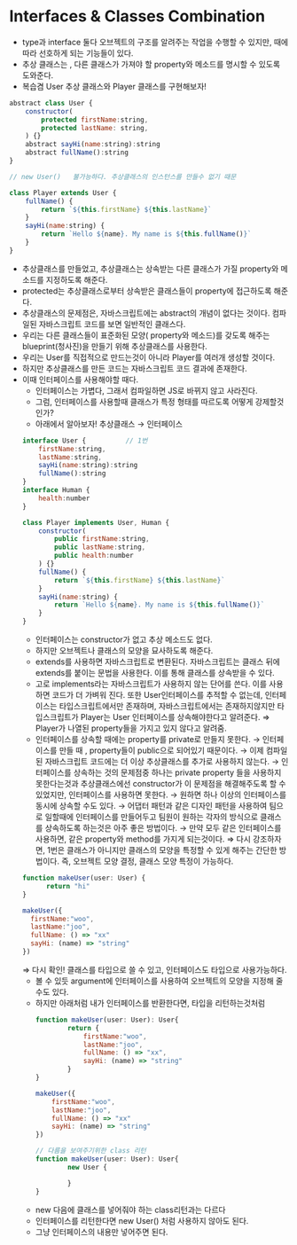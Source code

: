 # Interfaces & Classes Combination

- type과 interface 둘다 오브젝트의 구조를 알려주는 작업을 수행할 수 있지만, 때에 따라 선호하게 되는 기능들이 있다.
- 추상 클래스는 , 다른 클래스가 가져야 할 property와 메소드를 명시할 수 있도록 도와준다.
- 복습겸 User 추상 클래스와 Player 클래스를 구현해보자!

```jsx
abstract class User {
    constructor(
        protected firstName:string,
        protected lastName: string,
    ) {}
    abstract sayHi(name:string):string
    abstract fullName():string
}

// new User()   불가능하다. 추상클래스의 인스턴스를 만들수 없기 때문

class Player extends User {
    fullName() {
        return `${this.firstName} ${this.lastName}`
    }
    sayHi(name:string) {
        return `Hello ${name}. My name is ${this.fullName()}`
    }
}
```

- 추상클래스를 만들었고, 추상클래스는 상속받는 다른 클래스가 가질 property와 메소드를 지정하도록 해준다.
- protected는 추상클래스로부터 상속받은 클래스들이 property에 접근하도록 해준다.
- 추상클래스의 문제점은, 자바스크립트에는 abstract의 개념이 없다는 것이다. 컴파일된 자바스크립트 코드를 보면 일반적인 클래스다.
- 우리는 다른 클래스들이 표준화된 모양( property와 메소드)를 갖도록 해주는 blueprint(청사진)을 만들기 위해 추상클래스를 사용한다.
- 우리는 User를 직접적으로 만드는것이 아니라 Player를 여러개 생성할 것이다.
- 하지만 추상클래스를 만든 코드는 자바스크립트 코드 결과에 존재한다.
- 이때 인터페이스를 사용해야할 때다.
  - 인터페이스는 가볍다, 그래서 컴파일하면 JS로 바뀌지 않고 사라진다.
  - 그럼, 인터페이스를 사용할때 클래스가 특정 형태를 따르도록 어떻게 강제할것인가?
  - 아래에서 알아보자! 추상클래스 → 인터페이스
  ```jsx
  interface User {          // 1번
      firstName:string,
      lastName:string,
      sayHi(name:string):string
      fullName():string
  }
  interface Human {
      health:number
  }

  class Player implements User, Human {
      constructor(
          public firstName:string,
          public lastName:string,
          public health:number
      ) {}
      fullName() {
          return `${this.firstName} ${this.lastName}`
      }
      sayHi(name:string) {
          return `Hello ${name}. My name is ${this.fullName()}`
      }
  }
  ```
  - 인터페이스는 constructor가 없고 추상 메소드도 없다.
  - 하지만 오브젝트나 클래스의 모양을 묘사하도록 해준다.
  - extends를 사용하면 자바스크립트로 변환된다. 자바스크립트는 클래스 뒤에 extends를 붙이는 문법을 사용한다. 이를 통해 클래스를 상속받을 수 있다.
  - 고로 implements라는 자바스크립트가 사용하지 않는 단어를 쓴다. 이를 사용하면 코드가 더 가벼워 진다. 또한 User인터페이스를 추적할 수 없는데, 인터페이스는 타입스크립트에서만 존재하며, 자바스크립트에서는 존재하지않지만 타입스크립트가 Player는 User 인터페이스를 상속해야한다고 알려준다. ⇒ Player가 나열된 property들을 가지고 있지 않다고 알려줌.
  - 인터페이스를 상속할 때에는 property를 private로 만들지 못한다. → 인터페이스를 만들 때 , property들이 public으로 되어있기 때문이다.
  → 이제 컴파일된 자바스크립트 코드에는 더 이상 추상클래스를 추가로 사용하지 않는다.
  → 인터페이스를 상속하는 것의 문제점중 하나는 private property 들을 사용하지 못한다는것과 추상클래스에선 constructor가 이 문제점을 해결해주도록 할 수 있었지만, 인터페이스를 사용하면 못한다.
  → 원하면 하나 이상의 인터페이스를 동시에 상속할 수도 있다.
  → 어댑터 패턴과 같은 디자인 패턴을 사용하여 팀으로 일할때에 인터페이스를 만들어두고 팀원이 원하는 각자의 방식으로 클래스를 상속하도록 하는것은 아주 좋은 방법이다.
  → 만약 모두 같은 인터페이스를 사용하면, 같은 property와 method를 가지게 되는것이다.
  ⇒ 다시 강조하자면, 1번은 클래스가 아니지만 클래스의 모양을 특정할 수 있게 해주는 간단한 방법이다. 즉, 오브젝트 모양 결정, 클래스 모양 특정이 가능하다.
  ```jsx
  function makeUser(user: User) {
  		return "hi"
  }

  makeUser({
  	firstName:"woo",
  	lastName:"joo",
  	fullName: () => "xx"
  	sayHi: (name) => "string"
  })
  ```
  ⇒ 다시 확인! 클래스를 타입으로 쓸 수 있고, 인터페이스도 타입으로 사용가능하다.
  - 볼 수 있듯 argument에 인터페이스를 사용하여 오브젝트의 모양을 지정해 줄 수도 있다.
  - 하지만 아래처럼 내가 인터페이스를 반환한다면, 타입을 리턴하는것처럼
    ```jsx
    function makeUser(user: User): User{
    		return {
    			firstName:"woo",
    			lastName:"joo",
    			fullName: () => "xx",
    			sayHi: (name) => "string"
    		}
    }

    makeUser({
    	firstName:"woo",
    	lastName:"joo",
    	fullName: () => "xx"
    	sayHi: (name) => "string"
    })

    // 다름을 보여주기위한 class 리턴
    function makeUser(user: User): User{
    		new User {

    		}
    }
    ```
  - new 다음에 클래스를 넣어줘야 하는 class리턴과는 다르다
  - 인터페이스를 리턴한다면 new User() 처럼 사용하지 않아도 된다.
  - 그냥 인터페이스의 내용만 넣어주면 된다.
